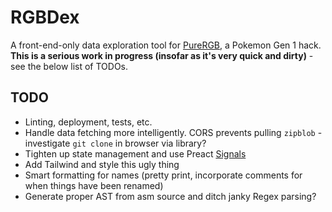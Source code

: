 # RGBDex

A front-end-only data exploration tool for [PureRGB](https://github.com/Vortyne/pureRGB), a Pokemon Gen 1 hack. **This is a serious work in progress (insofar as it's very quick and dirty)** - see the below list of TODOs.

## TODO
 - Linting, deployment, tests, etc.
 - Handle data fetching more intelligently. CORS prevents pulling `zipblob` - investigate `git clone` in browser via library?
 - Tighten up state management and use Preact [Signals](https://preactjs.com/guide/v10/signals)
 - Add Tailwind and style this ugly thing
 - Smart formatting for names (pretty print, incorporate comments for when things have been renamed)
 - Generate proper AST from asm source and ditch janky Regex parsing?  